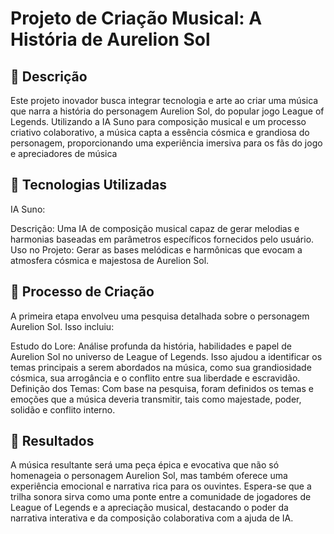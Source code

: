 # Projeto de Criação Musical: A História de Aurelion Sol

## 📒 Descrição
Este projeto inovador busca integrar tecnologia e arte ao criar uma música que narra a história do personagem Aurelion Sol, do popular jogo League of Legends. Utilizando a IA Suno para composição musical e um processo criativo colaborativo, a música capta a essência cósmica e grandiosa do personagem, proporcionando uma experiência imersiva para os fãs do jogo e apreciadores de música

## 🤖 Tecnologias Utilizadas
IA Suno:

Descrição: Uma IA de composição musical capaz de gerar melodias e harmonias baseadas em parâmetros específicos fornecidos pelo usuário.
Uso no Projeto: Gerar as bases melódicas e harmônicas que evocam a atmosfera cósmica e majestosa de Aurelion Sol.

## 🧐 Processo de Criação
A primeira etapa envolveu uma pesquisa detalhada sobre o personagem Aurelion Sol. Isso incluiu:

Estudo do Lore: Análise profunda da história, habilidades e papel de Aurelion Sol no universo de League of Legends. Isso ajudou a identificar os temas principais a serem abordados na música, como sua grandiosidade cósmica, sua arrogância e o conflito entre sua liberdade e escravidão.
Definição dos Temas: Com base na pesquisa, foram definidos os temas e emoções que a música deveria transmitir, tais como majestade, poder, solidão e conflito interno.

## 🚀 Resultados
A música resultante será uma peça épica e evocativa que não só homenageia o personagem Aurelion Sol, mas também oferece uma experiência emocional e narrativa rica para os ouvintes. Espera-se que a trilha sonora sirva como uma ponte entre a comunidade de jogadores de League of Legends e a apreciação musical, destacando o poder da narrativa interativa e da composição colaborativa com a ajuda de IA.
